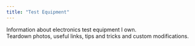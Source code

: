 ```yaml
---
title: "Test Equipment"
---
```

Information about electronics test equipment I own.  
Teardown photos, useful links, tips and tricks and custom modifications.
